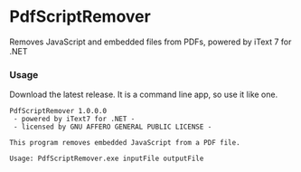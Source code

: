 # PdfScriptRemover
Removes JavaScript and embedded files from PDFs, powered by iText 7 for .NET

### Usage

Download the latest release.  It is a command line app, so use it like one.

```
PdfScriptRemover 1.0.0.0
 - powered by iText7 for .NET -
 - licensed by GNU AFFERO GENERAL PUBLIC LICENSE -

This program removes embedded JavaScript from a PDF file.

Usage: PdfScriptRemover.exe inputFile outputFile
```
